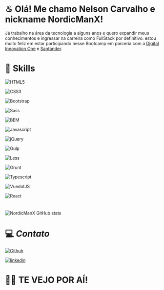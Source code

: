 

# ♨ Olá! Me chamo Nelson Carvalho e nickname NordicManX!
Já trabalho na área da tecnologia a alguns anos e quero expandir meus conhecimentos e ingressar na carreira como FullStack por definitivo.
estou muito feliz em estar participando nesse Bootcamp em parceria com a [Digital Innovation One](https://dio.me/) e [Santander](https://www.santander.com.br/).

# 🚀 Skills

![HTML5](https://img.shields.io/badge/HTML5-grey?style=for-the-badge&logo=html5&logoColor=%23E34F26)

![CSS3](https://img.shields.io/badge/CSS3-grey?style=for-the-badge&logo=css3&logoColor=%231572B6)

 ![Bootstrap](https://img.shields.io/badge/Bootstrap-grey?style=for-the-badge&logo=bootstrap&logoColor=%237952B3) 

 ![Sass](https://img.shields.io/badge/SASS-grey?style=for-the-badge&logo=sass&logoColor=%23CC6699) 

![BEM](https://img.shields.io/badge/BEM-grey?style=for-the-badge&logo=bem&logoColor=%23fff) 

![Javascript](https://img.shields.io/badge/Javascript-grey?style=for-the-badge&logo=javascript&logoColor=%23F7DF1E)

![jQuery](https://img.shields.io/badge/jQuery-grey?style=for-the-badge&logo=jquery&logoColor=%230769AD)
 
![Gulp](https://img.shields.io/badge/Gulp-grey?style=for-the-badge&logo=gulp&logoColor=%23CF4647)
 
![Less](https://img.shields.io/badge/less-grey?style=for-the-badge&logo=less&logoColor=%231D365D)
 
![Grunt](https://img.shields.io/badge/grunt-grey?style=for-the-badge&logo=grunt&logoColor=%23FAA918)
 
![Typescript](https://img.shields.io/badge/typescript-grey?style=for-the-badge&logo=typescript&logoColor=%233178C6)

![VuedotJS](https://img.shields.io/badge/vuedotjs-grey?style=for-the-badge&logo=vuedotjs&logoColor=%234FC08D)

![React](https://img.shields.io/badge/react-grey?style=for-the-badge&logo=react&logoColor=%2361DAFB)

 
 # 

![NordicManX GitHub stats](https://github-readme-stats.vercel.app/api?username=nordicmanx&theme=midnight-purple)

# 


# 💻 *Contato*
 
[![Github](https://img.shields.io/badge/github-grey?style=flat&logo=github)](https://github.com/nordicmanx)

[![linkedin](https://img.shields.io/badge/linkedin-grey?style=flat&logo=linkedin&logoColor=%230A66C2)](https://www.linkedin.com/in/nelson-antonio-carvalho-filho-02647158/)





# 👊😎 TE VEJO POR AÍ!